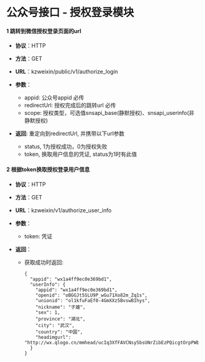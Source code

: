 # 公众号接口 - 授权登录模块

#### 1 跳转到微信授权登录页面的url
* **协议**：HTTP
* **方法**：GET
* **URL**：kzweixin/public/v1/authorize_login
* **参数**：
    * appid: 公众号appid 必传
    * redirectUrl: 授权完成后的跳转url 必传
    * scope: 授权类型，可选值snsapi_base(静默授权)、snsapi_userinfo(非静默授权)
    
* **返回**:
    重定向到redirectUrl, 并携带以下url参数
    * status, 1为授权成功，0为授权失败
    * token, 换取用户信息的凭证, status为1时有此值
    
    
#### 2 根据token换取授权登录用户信息
* **协议**：HTTP
* **方法**：GET
* **URL**：kzweixin/v1/authorize_user_info
* **参数**：
    * token: 凭证


* **返回**：
    * 获取成功时返回:

        ```
        {
          "appid": "wx1a4ff9ec0e369bd1",
          "userInfo": {
            "appid": "wx1a4ff9ec0e369bd1",
            "openid": "oBGGJt5SLU9P_wGu71Xo82m_Zq1s",
            "unionid": "ol1kfuFaEf0-4GmXXz5BvswBIhys",
            "nickname": "子雄",
            "sex": 1,
            "province": "湖北",
            "city": "武汉",
            "country": "中国",
            "headimgurl": "http://wx.qlogo.cn/mmhead/ucIq3XfFAVCNsy5bsUNrZibEzPQicgtOrpPWbchAJ7M7M/0"
          }
        }
        ```
